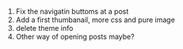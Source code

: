 1. Fix the navigatin buttoms at a post
2. Add a first thumbanail, more css and pure image
3. delete theme info
4. Other way of opening posts maybe?
